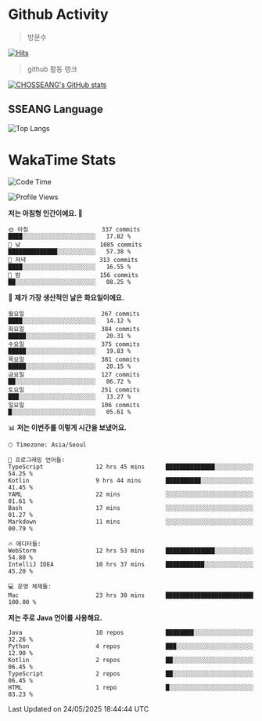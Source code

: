 <!--
**CHOSSEANG/CHOSSEANG** is a ✨ _special_ ✨ repository because its `README.md` (this file) appears on your GitHub profile.

Here are some ideas to get you started:

- 🔭 I’m currently working on ...
- 🌱 I’m currently learning ...
- 👯 I’m looking to collaborate on ...
- 🤔 I’m looking for help with ...
- 💬 Ask me about ...
- 📫 How to reach me: ...
- 😄 Pronouns: ...
- ⚡ Fun fact: ...
-->

# Github Activity
> 방문수

[![Hits](https://hits.seeyoufarm.com/api/count/incr/badge.svg?url=https%3A%2F%2Fgithub.com%2FCHOSSEANG&count_bg=%238AED3E&title_bg=%23495358&icon=electron.svg&icon_color=%23E7E7E7&title=CHOSSEANG&edge_flat=false)](https://hits.seeyoufarm.com)
> github 활동 랭크

[![CHOSSEANG's GitHub stats](https://github-readme-stats.vercel.app/api?username=CHOSSEANG)](https://github.com/CHOSSEANG/github-readme-stats)

## SSEANG Language
![Top Langs](https://github-readme-stats.vercel.app/api/top-langs/?username=CHOSSEANG&layout=compact)

# WakaTime Stats

<!--START_SECTION:waka-->
![Code Time](http://img.shields.io/badge/Code%20Time-550%20hrs%2053%20mins-blue)

![Profile Views](http://img.shields.io/badge/Profile%20Views-0-blue)

**저는 아침형 인간이에요. 🐤** 

```text
🌞 아침                     337 commits         ████░░░░░░░░░░░░░░░░░░░░░   17.82 % 
🌆 낮　                     1085 commits        ██████████████░░░░░░░░░░░   57.38 % 
🌃 저녁                     313 commits         ████░░░░░░░░░░░░░░░░░░░░░   16.55 % 
🌙 밤　                     156 commits         ██░░░░░░░░░░░░░░░░░░░░░░░   08.25 % 
```
📅 **제가 가장 생산적인 날은 화요일이에요.** 

```text
월요일                      267 commits         ████░░░░░░░░░░░░░░░░░░░░░   14.12 % 
화요일                      384 commits         █████░░░░░░░░░░░░░░░░░░░░   20.31 % 
수요일                      375 commits         █████░░░░░░░░░░░░░░░░░░░░   19.83 % 
목요일                      381 commits         █████░░░░░░░░░░░░░░░░░░░░   20.15 % 
금요일                      127 commits         ██░░░░░░░░░░░░░░░░░░░░░░░   06.72 % 
토요일                      251 commits         ███░░░░░░░░░░░░░░░░░░░░░░   13.27 % 
일요일                      106 commits         █░░░░░░░░░░░░░░░░░░░░░░░░   05.61 % 
```


📊 **저는 이번주를 이렇게 시간을 보냈어요.** 

```text
🕑︎ Timezone: Asia/Seoul

💬 프로그래밍 언어들: 
TypeScript               12 hrs 45 mins      ██████████████░░░░░░░░░░░   54.25 % 
Kotlin                   9 hrs 44 mins       ██████████░░░░░░░░░░░░░░░   41.45 % 
YAML                     22 mins             ░░░░░░░░░░░░░░░░░░░░░░░░░   01.61 % 
Bash                     17 mins             ░░░░░░░░░░░░░░░░░░░░░░░░░   01.27 % 
Markdown                 11 mins             ░░░░░░░░░░░░░░░░░░░░░░░░░   00.79 % 

🔥 에디터들: 
WebStorm                 12 hrs 53 mins      ██████████████░░░░░░░░░░░   54.80 % 
IntelliJ IDEA            10 hrs 37 mins      ███████████░░░░░░░░░░░░░░   45.20 % 

💻 운영 체제들: 
Mac                      23 hrs 30 mins      █████████████████████████   100.00 % 
```

**저는 주로 Java 언어를 사용해요.** 

```text
Java                     10 repos            ████████░░░░░░░░░░░░░░░░░   32.26 % 
Python                   4 repos             ███░░░░░░░░░░░░░░░░░░░░░░   12.90 % 
Kotlin                   2 repos             ██░░░░░░░░░░░░░░░░░░░░░░░   06.45 % 
TypeScript               2 repos             ██░░░░░░░░░░░░░░░░░░░░░░░   06.45 % 
HTML                     1 repo              █░░░░░░░░░░░░░░░░░░░░░░░░   03.23 % 
```




 Last Updated on 24/05/2025 18:44:44 UTC
<!--END_SECTION:waka-->
